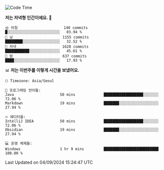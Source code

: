   <!--START_SECTION:waka-->
![Code Time](http://img.shields.io/badge/Code%20Time-431%20hrs%2048%20mins-blue)

**저는 저녁형 인간이에요. 🦉** 

```text
🌞 아침                     140 commits         █░░░░░░░░░░░░░░░░░░░░░░░░   03.94 % 
🌆 낮　                     1155 commits        ████████░░░░░░░░░░░░░░░░░   32.52 % 
🌃 저녁                     1620 commits        ███████████░░░░░░░░░░░░░░   45.61 % 
🌙 밤　                     637 commits         ████░░░░░░░░░░░░░░░░░░░░░   17.93 % 
```


📊 **저는 이번주를 이렇게 시간을 보냈어요.** 

```text
🕑︎ Timezone: Asia/Seoul

💬 프로그래밍 언어들: 
Java                     50 mins             ██████████████████░░░░░░░   72.06 % 
Markdown                 19 mins             ███████░░░░░░░░░░░░░░░░░░   27.94 % 

🔥 에디터들: 
IntelliJ IDEA            50 mins             ██████████████████░░░░░░░   72.06 % 
Obsidian                 19 mins             ███████░░░░░░░░░░░░░░░░░░   27.94 % 

💻 운영 체제들: 
Windows                  1 hr 9 mins         █████████████████████████   100.00 % 
```


 Last Updated on 04/09/2024 15:24:47 UTC
<!--END_SECTION:waka-->
